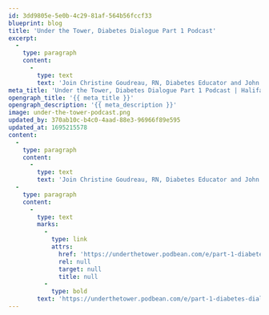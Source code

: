 ```yaml
---
id: 3dd9805e-5e0b-4c29-81af-564b56fccf33
blueprint: blog
title: 'Under the Tower, Diabetes Dialogue Part 1 Podcast'
excerpt:
  -
    type: paragraph
    content:
      -
        type: text
        text: 'Join Christine Goudreau, RN, Diabetes Educator and John Guthrie as they discuss types of diabetes, symptoms and risk factors.'
meta_title: 'Under the Tower, Diabetes Dialogue Part 1 Podcast | Halifax Health'
opengraph_title: '{{ meta_title }}'
opengraph_description: '{{ meta_description }}'
image: under-the-tower-podcast.png
updated_by: 370ab10c-b4c0-4aad-88e3-96966f89e595
updated_at: 1695215578
content:
  -
    type: paragraph
    content:
      -
        type: text
        text: 'Join Christine Goudreau, RN, Diabetes Educator and John Guthrie as they discuss types of diabetes, symptoms and risk factors.'
  -
    type: paragraph
    content:
      -
        type: text
        marks:
          -
            type: link
            attrs:
              href: 'https://underthetower.podbean.com/e/part-1-diabetes-dialogue-with-christine-goudreau-rn-and-john-guthrie/'
              rel: null
              target: null
              title: null
          -
            type: bold
        text: 'https://underthetower.podbean.com/e/part-1-diabetes-dialogue-with-christine-goudreau-rn-and-john-guthrie/'
---
```

